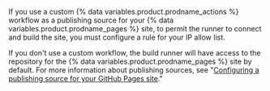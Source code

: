 If you use a custom {% data variables.product.prodname_actions %} workflow as a publishing source for your {% data variables.product.prodname_pages %} site, to permit the runner to connect and build the site, you must configure a rule for your IP allow list.

If you don't use a custom workflow, the build runner will have access to the repository for the {% data variables.product.prodname_pages %} site by default. For more information about publishing sources, see "[Configuring a publishing source for your GitHub Pages site](/pages/getting-started-with-github-pages/configuring-a-publishing-source-for-your-github-pages-site)."
